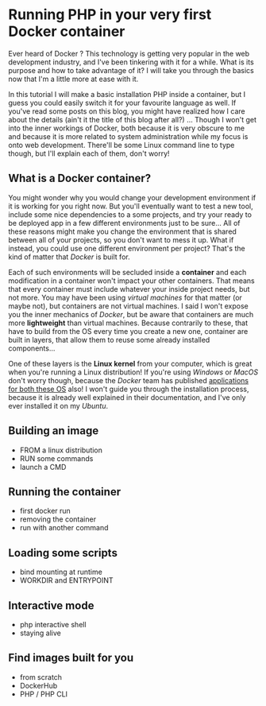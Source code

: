 # Running PHP in your very first Docker container

Ever heard of Docker ? This technology is getting very popular in the web development industry, and I've been tinkering with it for a while. What is its purpose and how to take advantage of it? I will take you through the basics now that I'm a little more at ease with it.

<!---more--->

In this tutorial I will make a basic installation PHP inside a container, but I guess you could easily switch it for your favourite language as well. If you've read some posts on this blog, you might have realized how I care about the details (ain't it the title of this blog after all?) ... Though I won't get into the inner workings of Docker, both because it is very obscure to me and because it is more related to system administration while my focus is onto web development. There'll be some Linux command line to type though, but I'll explain each of them, don't worry!
 
## What is a Docker container?

You might wonder why you would change your development environment if it is working for you right now. But you'll eventually want to test a new tool, include some nice dependencies to a some projects, and try your ready to be deployed app in a few different environments just to be sure... All of these reasons might make you change the environment that is shared between all of your projects, so you don't want to mess it up. What if instead, you could use one different environment per project? That's the kind of matter that *Docker* is built for.

Each of such environments will be secluded inside a **container** and each modification in a container won't impact your other containers. That means that every container must include whatever your inside project needs, but not more. You may have been using *virtual machines* for that matter (or maybe not), but containers are not virtual machines. I said I won't expose you the inner mechanics of *Docker*, but be aware that containers are much more **lightweight** than virtual machines. Because contrarily to these, that have to build from the OS every time you create a new one, container are built in layers, that allow them to reuse some already installed components...

One of these layers is the **Linux kernel** from your computer, which is great when you're running a Linux distribution! If you're using *Windows* or *MacOS* don't worry though, because the *Docker* team has published [applications for both these OS](https://docs.docker.com/#run-docker-anywhere) also! I won't guide you through the installation process, because it is already well explained in their documentation, and I've only ever installed it on my *Ubuntu*.

## Building an image

- FROM a linux distribution
- RUN some commands
- launch a CMD

## Running the container

- first docker run
- removing the container
- run with another command

## Loading some scripts

- bind mounting at runtime
- WORKDIR and ENTRYPOINT

## Interactive mode

- php interactive shell
- staying alive

## Find images built for you

- from scratch
- DockerHub
- PHP / PHP CLI
